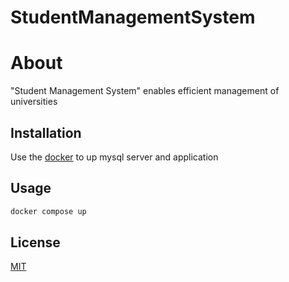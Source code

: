 # StudentManagementSystem

# About

"Student Management System" enables efficient management of universities

## Installation

Use the [docker](https://www.docker.com/get-started/) to up mysql server and application


## Usage

```dockerfile
docker compose up
```


## License
[MIT](https://choosealicense.com/licenses/mit/)